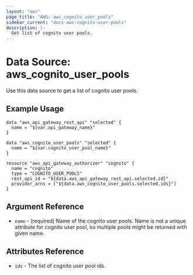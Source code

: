 ```yaml
---
layout: "aws"
page_title: "AWS: aws_cognito_user_pools"
sidebar_current: "docs-aws-cognito-user-pools"
description: |-
  Get list of cognito user pools.
---
```


# Data Source: aws_cognito_user_pools

Use this data source to get a list of cognito user pools.

## Example Usage

```hcl
data "aws_api_gateway_rest_api" "selected" {
  name = "${var.api_gateway_name}"
}

data "aws_cognito_user_pools" "selected" {
  name = "${var.cognito_user_pool_name}"
}

resource "aws_api_gateway_authorizer" "cognito" {
  name = "cognito"
  type = "COGNITO_USER_POOLS"
  rest_api_id = "${data.aws_api_gateway_rest_api.selected.id}"
  provider_arns = ["${data.aws_cognito_user_pools.selected.ids}"]
}
```

## Argument Reference

* `name` - (required) Name of the cognito user pools. Name is not a unique attribute for cognito user pool, so multiple pools might be returned with given name.


## Attributes Reference

* `ids` - The list of cognito user pool ids.
